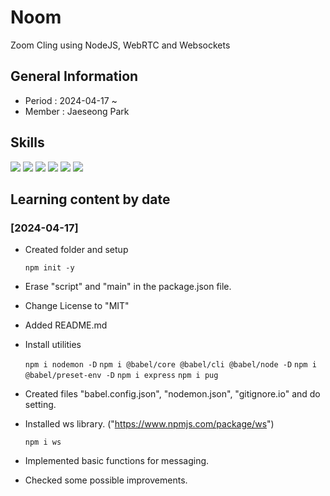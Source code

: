 # Noom

Zoom Cling using NodeJS, WebRTC and Websockets

## General Information
- Period : 2024-04-17 ~ 
- Member : Jaeseong Park

## Skills
<img src="https://img.shields.io/badge/Visual Studio Code-007ACC?style=for-the-badge&logo=visualstudiocode&logoColor=white">
<img src="https://img.shields.io/badge/HTML5-E34F26?style=for-the-badge&logo=html5&logoColor=white">
<img src="https://img.shields.io/badge/Javascript-F7DF1E?style=for-the-badge&logo=javascript&logoColor=white">
<img src="https://img.shields.io/badge/pug-A86454?style=for-the-badge&logo=pug&logoColor=white">
<img src="https://img.shields.io/badge/nodejs-339933?style=for-the-badge&logo=nodedotjs&logoColor=white">
<img src="https://img.shields.io/badge/websocket-010101?style=for-the-badge&logo=socketdotio&logoColor=white">

## Learning content by date

### [2024-04-17]
- Created folder and setup

    ```npm init -y```
- Erase "script" and "main" in the package.json file.
- Change License to "MIT"
- Added README.md
- Install utilities

    ```npm i nodemon -D```
    ```npm i @babel/core @babel/cli @babel/node -D```
    ```npm i @babel/preset-env -D```
    ```npm i express```
    ```npm i pug```
- Created files "babel.config.json", "nodemon.json", "gitignore.io" and do setting.
- Installed ws library. ("https://www.npmjs.com/package/ws")
  
  ```npm i ws```
- Implemented basic functions for messaging.
- Checked some possible improvements.